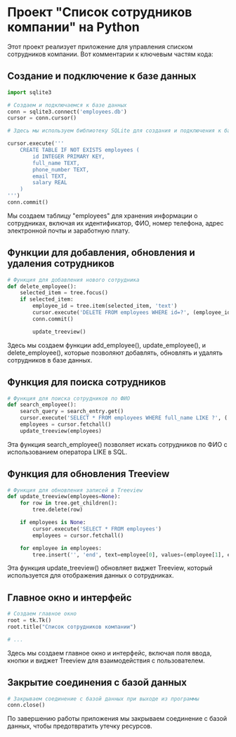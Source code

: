 # Проект "Список сотрудников компании" на Python

Этот проект реализует приложение для управления списком сотрудников компании. Вот комментарии к ключевым частям кода:

## Создание и подключение к базе данных

```python
import sqlite3

# Создаем и подключаемся к базе данных
conn = sqlite3.connect('employees.db')
cursor = conn.cursor()

# Здесь мы используем библиотеку SQLite для создания и подключения к базе данных 'employees.db'.

cursor.execute('''
    CREATE TABLE IF NOT EXISTS employees (
        id INTEGER PRIMARY KEY,
        full_name TEXT,
        phone_number TEXT,
        email TEXT,
        salary REAL
    )
''')
conn.commit()
```

Мы создаем таблицу "employees" для хранения информации о сотрудниках, включая их идентификатор, ФИО, номер телефона, адрес электронной почты и заработную плату.

## Функции для добавления, обновления и удаления сотрудников

```python
# Функция для добавления нового сотрудника
def delete_employee():
    selected_item = tree.focus()
    if selected_item:
        employee_id = tree.item(selected_item, 'text')
        cursor.execute('DELETE FROM employees WHERE id=?', (employee_id,))
        conn.commit()

        update_treeview()
```
Здесь мы создаем функции add_employee(), update_employee(), и delete_employee(), которые позволяют добавлять, 
обновлять и удалять сотрудников в базе данных.


## Функция для поиска сотрудников

```python
# Функция для поиска сотрудников по ФИО
def search_employee():
    search_query = search_entry.get()
    cursor.execute('SELECT * FROM employees WHERE full_name LIKE ?', ('%' + search_query + '%',))
    employees = cursor.fetchall()
    update_treeview(employees)
```
Эта функция search_employee() позволяет искать сотрудников по ФИО с использованием оператора LIKE в SQL.


## Функция для обновления Treeview

```python
# Функция для обновления записей в Treeview
def update_treeview(employees=None):
    for row in tree.get_children():
        tree.delete(row)

    if employees is None:
        cursor.execute('SELECT * FROM employees')
        employees = cursor.fetchall()

    for employee in employees:
        tree.insert('', 'end', text=employee[0], values=(employee[1], employee[2], employee[3], employee[4]))
```
Эта функция update_treeview() обновляет виджет Treeview, который используется для отображения данных о сотрудниках.


## Главное окно и интерфейс

```python
# Создаем главное окно
root = tk.Tk()
root.title("Список сотрудников компании")

# ...
```
Здесь мы создаем главное окно и интерфейс, включая поля ввода, кнопки и виджет Treeview для взаимодействия с пользователем.


## Закрытие соединения с базой данных

```python
# Закрываем соединение с базой данных при выходе из программы
conn.close()
```
По завершению работы приложения мы закрываем соединение с базой данных, чтобы предотвратить утечку ресурсов.